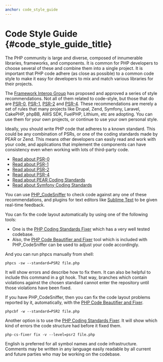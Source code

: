 ```yaml
---
anchor: code_style_guide
---
```


# Code Style Guide {#code_style_guide_title}

The PHP community is large and diverse, composed of innumerable libraries, frameworks, and components. It is common for
PHP developers to choose several of these and combine them into a single project. It is important that PHP code adhere
(as close as possible) to a common code style to make it easy for developers to mix and match various libraries for
their projects.

The [Framework Interop Group][fig] has proposed and approved a series of style recommendations. Not all of them related
to code-style, but those that do are [PSR-0][psr0], [PSR-1][psr1], [PSR-2][psr2] and [PSR-4][psr4]. These
recommendations are merely a set of rules that many projects like Drupal, Zend, Symfony, Laravel, CakePHP, phpBB, AWS SDK,
FuelPHP, Lithium, etc are adopting. You can use them for your own projects, or continue to use your own
personal style.

Ideally, you should write PHP code that adheres to a known standard. This could be any combination of PSRs, or one
of the coding standards made by PEAR or Zend. This means other developers can easily read and work with your code, and
applications that implement the components can have consistency even when working with lots of third-party code.

* [Read about PSR-0][psr0]
* [Read about PSR-1][psr1]
* [Read about PSR-2][psr2]
* [Read about PSR-4][psr4]
* [Read about PEAR Coding Standards][pear-cs]
* [Read about Symfony Coding Standards][symfony-cs]

You can use [PHP_CodeSniffer][phpcs] to check code against any one of these recommendations, and plugins for text
editors like [Sublime Text][st-cs] to be given real-time feedback.

You can fix the code layout automatically by using one of the following tools:

- One is the [PHP Coding Standards Fixer][phpcsfixer] which has a very well tested codebase.
- Also, the [PHP Code Beautifier and Fixer][phpcbf] tool which is included with PHP_CodeSniffer can be used to adjust your code accordingly.

And you can run phpcs manually from shell:

    phpcs -sw --standard=PSR2 file.php

It will show errors and describe how to fix them.
It can also be helpful to include this command in a git hook.
That way, branches which contain violations against the chosen standard cannot enter the repository until those
violations have been fixed.

If you have PHP_CodeSniffer, then you can fix the code layout problems reported by it, automatically, with the
[PHP Code Beautifier and Fixer][phpcbf].

    phpcbf -w --standard=PSR2 file.php

Another option is to use the [PHP Coding Standards Fixer][phpcsfixer].
It will show which kind of errors the code structure had before it fixed them.

    php-cs-fixer fix -v --level=psr2 file.php

English is preferred for all symbol names and code infrastructure. Comments may be written in any language easily
readable by all current and future parties who may be working on the codebase.


[fig]: https://www.php-fig.org/
[psr0]: https://www.php-fig.org/psr/psr-0/
[psr1]: https://www.php-fig.org/psr/psr-1/
[psr2]: https://www.php-fig.org/psr/psr-2/
[psr4]: https://www.php-fig.org/psr/psr-4/
[pear-cs]: https://pear.php.net/manual/en/standards.php
[symfony-cs]: https://symfony.com/doc/current/contributing/code/standards.html
[phpcs]: https://pear.php.net/package/PHP_CodeSniffer/
[phpcbf]: https://github.com/squizlabs/PHP_CodeSniffer/wiki/Fixing-Errors-Automatically
[st-cs]: https://github.com/benmatselby/sublime-phpcs
[phpcsfixer]: https://cs.sensiolabs.org/
